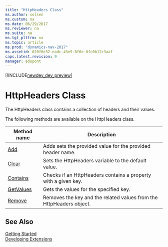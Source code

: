 ```yaml
---
title: "HttpHeaders Class"
ms.author: solsen
ms.custom: na
ms.date: 06/29/2017
ms.reviewer: na
ms.suite: na
ms.tgt_pltfrm: na
ms.topic: article
ms.prod: "dynamics-nav-2017"
ms.assetid: 620f0e32-eadc-43e9-8f6e-8fc0b12c3aaf
caps.latest.revision: 9
manager: edupont
---
```


[!INCLUDE[newdev_dev_preview](../includes/newdev_dev_preview.md)]

# HttpHeaders Class
The HttpHeaders class contains a collection of headers and their values.

The following methods are available on the HttpHeaders class.

|Method name|Description|
|-----------|-----------|
|[Add](httpheaders-add-method.md)|Adds sets the provided value for the provided header name.|
|[Clear](httpheaders-clear-method.md)|Sets the HttpHeaders variable to the default value.|
|[Contains](httpheaders-contains-method.md)|Checks if an HttpHeaders contains a property with a given key.|
|[GetValues](httpheaders-getvalues-method.md)|Gets the values for the specified key.|
|[Remove](httpheaders-remove-method.md)|Removes the key and the related values from the HttpHeaders object.|


## See Also
[Getting Started](../devenv-get-started.md)  
[Developing Extensions](../devenv-dev-overview.md)
